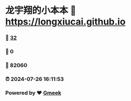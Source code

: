# 龙宇翔的小本本 :link: https://longxiucai.github.io 
### :page_facing_up: [32](https://longxiucai.github.io/tag.html) 
### :speech_balloon: 0 
### :hibiscus: 82060 
### :alarm_clock: 2024-07-26 16:11:53 
### Powered by :heart: [Gmeek](https://github.com/Meekdai/Gmeek)

